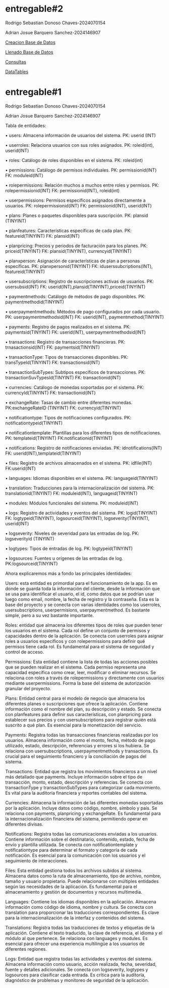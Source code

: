 # entregable#2
Rodrigo Sebastian Donoso Chaves-2024070154

Adrian Josue Barquero Sanchez-2024146907

[Creacion Base de Datos](./creacionBD.sql)

[Llenado Base de Datos](./llenado.sql)

[Consultas](./queries.sql)

[DataTables](./DATATABLES.md)












# entregable#1
Rodrigo Sebastian Donoso Chaves-2024070154

Adrian Josue Barquero Sanchez-2024146907

Tabla de entidades: 

•	users: Almacena información de usuarios del sistema. PK: userid (INT)

•	userroles: Relaciona usuarios con sus roles asignados. PK: roleid(int), userid(INT)

•	roles: Catálogo de roles disponibles en el sistema. PK: roleid(int)

•	permissions: Catálogo de permisos individuales. PK: permissionid(INT) FK: moduleid(INT) 

•	rolepermissions: Relación muchos a muchos entre roles y permisos. PK: rolepermissionid(INT) FK: permissionid(INT), roleid(int) 

•	userpermissions: Permisos específicos asignados directamente a usuarios. PK: rolepermissionid(INT) FK: permissionid(INT), userid(INT) 

•	plans: Planes o paquetes disponibles para suscripción. PK: plansid (TINYINT) 

•	planfeatures: Características específicas de cada plan. PK: featureid(TINYINT) FK: plansid(INT)

•	planpricing: Precios y periodos de facturación para los planes. PK: priceid(TINYINT) FK: plansid(TINYINT), currencyid(TINYINT) 

•	planxperson: Asignación de características de plan a personas específicas. PK: planxpersonid(TINYINT) FK: iduserssubcriptions(INT), featureid(TINYINT) 

•	usersubscriptions: Registro de suscripciones activas de usuarios. PK: usersubsid(INT) FK: userid(INT),plansid(TINYINT),priceid(TINYINT) 

•	paymentmethods: Catálogo de métodos de pago disponibles. PK: paymentmethodid(TINYINT) 

•	userpaymentmethods: Métodos de pago configurados por cada usuario. PK: userpaymentmethodsid(INT) FK: userid(INT), paymentmethod(TINYINT) 

•	payments: Registro de pagos realizados en el sistema. PK: paymentsid(TINYINT) FK: userid(INT), userpaymentmethodsid(INT) 

•	transactions: Registro de transacciones financieras. PK: trnasactionsid(INT) FK: paymentsid(TINYINT) 

•	transactionType: Tipos de transacciones disponibles. PK: transTypeId(TINYINT) FK: transactionsid(INT) 

•	transactionSubTypes: Subtipos específicos de transacciones. PK: transactionSuvTypesId(TINYINT) FK: transactionid(INT)

•	currencies: Catálogo de monedas soportadas por el sistema. PK: currencyId(TINYINT) FK: transactionid(INT) 

•	exchangeRate: Tasas de cambio entre diferentes monedas. PK:exchangeRateID (TINYINT) FK: currencyid(TINYINT) 

•	notificationtype: Tipos de notificaciones configurados. PK: notificationtypeid(TINYINT) 

•	notificationtemplate: Plantillas para los diferentes tipos de notificaciones. PK: templateid(TINYINT) FK:notificationid(TINYINT) 

•	notifications: Registro de notificaciones enviadas. PK: idnotifications(INT) FK: userid(INT),templateid(TINYINT) 

•	files: Registro de archivos almacenados en el sistema. PK: idfile(INT) FK:userid(INT) 

•	languages: Idiomas disponibles en el sistema. PK: languageid(TINYINT) 

•	translation: Traducciones para la internacionalización del sistema. PK: translationid(TINYINT) FK: moduleid(INT), languageid(TINYINT)

•	modules: Módulos funcionales del sistema. PK: moduleid(INT) 

•	logs: Registro de actividades y eventos del sistema. PK: logid(TINYINT) FK: logtypeid(TINYINT), logsourceid(TINYINT), logseverity(TINYINT), userid(INT)

•	logseverity: Niveles de severidad para las entradas de log. PK: logseverityid (TINYINT) 

•	logtypes: Tipos de entradas de log. PK: logtypeid(TINYINT) 

•	logsources: Fuentes u orígenes de las entradas de log. PK:logsourceid(TINYINT)


Ahora explicaremos más a fondo las principales identidades:

Users: esta entidad es primordial para el funcionamiento de la app. Es en donde se guarda toda la información del cliente, desde la información que se usa para identificar el usuario, el id, como datos que se podrían usar luego como email, nombre, la fecha de registro y la contraseña. Esta es la base del proyecto y se conecta con varias identidades como los userroles, usersubscriptions, userpermisions, userpaymentmethod. Es bastante simple, pero a su vez bastante importante.

Roles: entidad que almacena los diferentes tipos de roles que pueden tener los usuarios en el sistema. Cada rol define un conjunto de permisos y capacidades dentro de la aplicación. Se conecta con userroles para asignar roles a usuarios específicos y con rolepermissions para definir qué permisos tiene cada rol. Es fundamental para el sistema de seguridad y control de acceso.

Permissions: Esta entidad contiene la lista de todas las acciones posibles que se pueden realizar en el sistema. Cada permiso representa una capacidad específica como crear, leer, modificar o eliminar recursos. Se relaciona con roles a través de rolepermissions y directamente con usuarios mediante userpermissions. Forma la base del sistema de autorización granular del proyecto.

Plans: Entidad central para el modelo de negocio que almacena los diferentes planes o suscripciones que ofrece la aplicación. Contiene información como el nombre del plan, su descripción y estado. Se conecta con planfeatures para definir sus características, con planpricing para establecer sus precios y con usersubscriptions para registrar quién está suscrito a qué plan. Es esencial para la monetización del servicio.

Payments: Registra todas las transacciones financieras realizadas por los usuarios. Almacena información como el monto, fecha, método de pago utilizado, estado, descripción, referencias y errores si los hubiera. Se relaciona con usersubscriptions, userpaymentmethods y transactions. Es crucial para el seguimiento financiero y la conciliación de pagos del sistema.

Transactions: Entidad que registra los movimientos financieros a un nivel más detallado que payments. Incluye información sobre el tipo de transacción, monto, estado, descripción y referencias. Se conecta con transactionType y transactionSubTypes para categorizar cada movimiento. Es vital para la auditoría financiera y reportes contables del sistema.

Currencies: Almacena la información de las diferentes monedas soportadas por la aplicación. Incluye datos como código, nombre, símbolo y país. Se relaciona con payments, planpricing y exchangeRate. Es fundamental para la internacionalización financiera del sistema, permitiendo operar en diferentes divisas.

Notifications: Registra todas las comunicaciones enviadas a los usuarios. Contiene información sobre el destinatario, contenido, estado, fecha de envío y plantilla utilizada. Se conecta con notificationtemplate y notificationtype para determinar el formato y categoría de cada notificación. Es esencial para la comunicación con los usuarios y el seguimiento de interacciones.

Files: Esta entidad gestiona todos los archivos subidos al sistema. Almacena datos como la ruta de almacenamiento, tipo de archivo, nombre, tamaño y usuario propietario. Puede relacionarse con múltiples entidades según las necesidades de la aplicación. Es fundamental para el almacenamiento y gestión de documentos y recursos multimedia.

Languages: Contiene los idiomas disponibles en la aplicación. Almacena información como código de idioma, nombre y cultura. Se conecta con translation para proporcionar las traducciones correspondientes. Es clave para la internacionalización de la interfaz y contenidos del sistema.

Translations: Registra todas las traducciones de textos y etiquetas de la aplicación. Contiene el texto traducido, la clave de referencia, el idioma y el módulo al que pertenece. Se relaciona con languages y modules. Es esencial para ofrecer una experiencia multilingüe a los usuarios de diferentes regiones.

Logs: Entidad que registra todas las actividades y eventos del sistema. Almacena información como usuario, acción realizada, fecha, severidad, fuente y detalles adicionales. Se conecta con logseverity, logtypes y logsources para clasificar cada entrada. Es crítica para la auditoría, diagnóstico de problemas y monitoreo de seguridad de la aplicación.

